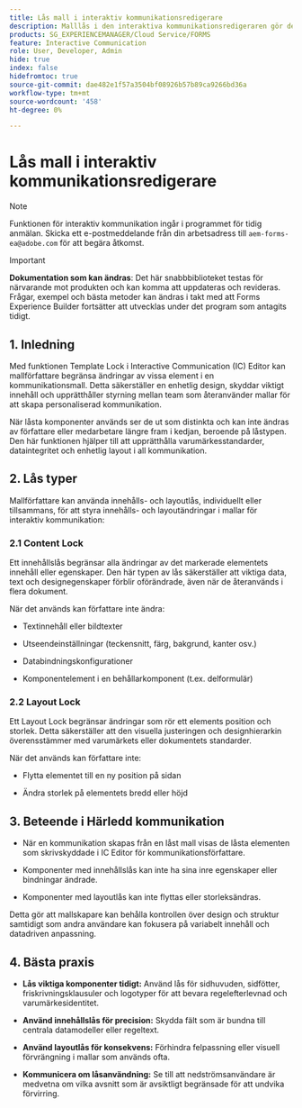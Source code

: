 ```yaml
---
title: Lås mall i interaktiv kommunikationsredigerare
description: Malllås i den interaktiva kommunikationsredigeraren gör det möjligt för mallskaparna att låsa layouten eller innehållet för dokumentförfattarna.
products: SG_EXPERIENCEMANAGER/Cloud Service/FORMS
feature: Interactive Communication
role: User, Developer, Admin
hide: true
index: false
hidefromtoc: true
source-git-commit: dae482e1f57a3504bf08926b57b89ca9266bd36a
workflow-type: tm+mt
source-wordcount: '458'
ht-degree: 0%

---
```



# Lås mall i interaktiv kommunikationsredigerare

>[!NOTE]
>
> Funktionen för interaktiv kommunikation ingår i programmet för tidig anmälan. Skicka ett e-postmeddelande från din arbetsadress till `aem-forms-ea@adobe.com` för att begära åtkomst.

>[!IMPORTANT]
>
> **Dokumentation som kan ändras**: Det här snabbbiblioteket testas för närvarande mot produkten och kan komma att uppdateras och revideras. Frågar, exempel och bästa metoder kan ändras i takt med att Forms Experience Builder fortsätter att utvecklas under det program som antagits tidigt.

## &#x200B;1. Inledning

Med funktionen Template Lock i Interactive Communication (IC) Editor kan mallförfattare begränsa ändringar av vissa element i en kommunikationsmall. Detta säkerställer en enhetlig design, skyddar viktigt innehåll och upprätthåller styrning mellan team som återanvänder mallar för att skapa personaliserad kommunikation.

När låsta komponenter används ser de ut som distinkta och kan inte ändras av författare eller medarbetare längre fram i kedjan, beroende på låstypen. Den här funktionen hjälper till att upprätthålla varumärkesstandarder, dataintegritet och enhetlig layout i all kommunikation.

## &#x200B;2. Lås typer

Mallförfattare kan använda innehålls- och layoutlås, individuellt eller tillsammans, för att styra innehålls- och layoutändringar i mallar för interaktiv kommunikation:

### 2.1 Content Lock

Ett innehållslås begränsar alla ändringar av det markerade elementets innehåll eller egenskaper. Den här typen av lås säkerställer att viktiga data, text och designegenskaper förblir oförändrade, även när de återanvänds i flera dokument.

När det används kan författare inte ändra:

- Textinnehåll eller bildtexter

- Utseendeinställningar (teckensnitt, färg, bakgrund, kanter osv.)

- Databindningskonfigurationer

- Komponentelement i en behållarkomponent (t.ex. delformulär)

### 2.2 Layout Lock

Ett Layout Lock begränsar ändringar som rör ett elements position och storlek. Detta säkerställer att den visuella justeringen och designhierarkin överensstämmer med varumärkets eller dokumentets standarder.

När det används kan författare inte:

- Flytta elementet till en ny position på sidan

- Ändra storlek på elementets bredd eller höjd

## &#x200B;3. Beteende i Härledd kommunikation

- När en kommunikation skapas från en låst mall visas de låsta elementen som skrivskyddade i IC Editor för kommunikationsförfattare.

- Komponenter med innehållslås kan inte ha sina inre egenskaper eller bindningar ändrade.

- Komponenter med layoutlås kan inte flyttas eller storleksändras.

Detta gör att mallskapare kan behålla kontrollen över design och struktur samtidigt som andra användare kan fokusera på variabelt innehåll och datadriven anpassning.

## &#x200B;4. Bästa praxis

- **Lås viktiga komponenter tidigt:** Använd lås för sidhuvuden, sidfötter, friskrivningsklausuler och logotyper för att bevara regelefterlevnad och varumärkesidentitet.

- **Använd innehållslås för precision:** Skydda fält som är bundna till centrala datamodeller eller regeltext.

- **Använd layoutlås för konsekvens:** Förhindra felpassning eller visuell förvrängning i mallar som används ofta.

- **Kommunicera om låsanvändning:** Se till att nedströmsanvändare är medvetna om vilka avsnitt som är avsiktligt begränsade för att undvika förvirring.
